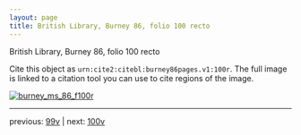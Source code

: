 ```yaml
---
layout: page
title: British Library, Burney 86, folio 100 recto
---
```


British Library, Burney 86, folio 100 recto

Cite this object as `urn:cite2:citebl:burney86pages.v1:100r`.  The full image is linked to a citation tool you can use to cite regions of the image.

[![burney_ms_86_f100r](http://www.homermultitext.org/iipsrv?IIIF=/project/homer/pyramidal/deepzoom/citebl/burney86imgs/v1/burney_ms_86_f100r.tif/full/800,/0/default.jpg)](http://www.homermultitext.org/ict2/?urn=urn:cite2:citebl:burney86imgs.v1:burney_ms_86_f100r) 

---

previous:  [99v](../99v/) | next: [100v](../100v/)